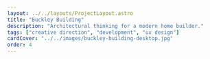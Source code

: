 ```yaml
---
layout: ../../layouts/ProjectLayout.astro
title: "Buckley Building"
description: "Architectural thinking for a modern home builder."
tags: ["creative direction", "development", "ux design"]
cardCover: "../../images/buckley-building-desktop.jpg"
order: 4
---
```

